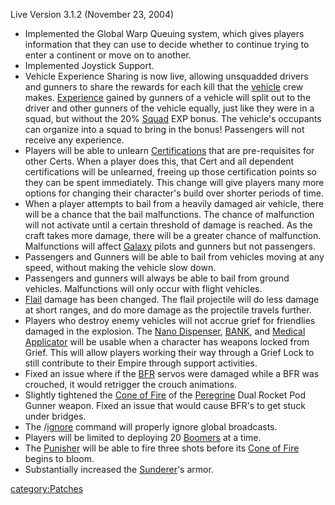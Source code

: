 Live Version 3.1.2 (November 23, 2004)

- Implemented the Global Warp Queuing system, which gives players
  information that they can use to decide whether to continue trying
  to enter a continent or move on to another.
- Implemented Joystick Support.
- Vehicle Experience Sharing is now live, allowing unsquadded drivers
  and gunners to share the rewards for each kill that the
  [vehicle](/vehicle "wikilink") crew makes.
  [Experience](/Experience "wikilink") gained by gunners of a vehicle
  will split out to the driver and other gunners of the vehicle
  equally, just like they were in a squad, but without the 20%
  [Squad](/Squad "wikilink") EXP bonus. The vehicle's occupants can
  organize into a squad to bring in the bonus! Passengers will not
  receive any experience.
- Players will be able to unlearn
  [Certifications](/Certification "wikilink") that are pre-requisites
  for other Certs. When a player does this, that Cert and all
  dependent certifications will be unlearned, freeing up those
  certification points so they can be spent immediately. This change
  will give players many more options for changing their character's
  build over shorter periods of time.
- When a player attempts to bail from a heavily damaged air vehicle,
  there will be a chance that the bail malfunctions. The chance of
  malfunction will not activate until a certain threshold of damage is
  reached. As the craft takes more damage, there will be a greater
  chance of malfunction. Malfunctions will affect
  [Galaxy](/Galaxy "wikilink") pilots and gunners but not passengers.
- Passengers and Gunners will be able to bail from vehicles moving at
  any speed, without making the vehicle slow down.
- Passengers and gunners will always be able to bail from ground
  vehicles. Malfunctions will only occur with flight vehicles.
- [Flail](/Flail "wikilink") damage has been changed. The flail
  projectile will do less damage at short ranges, and do more damage
  as the projectile travels further.
- Players who destroy enemy vehicles will not accrue grief for
  friendlies damaged in the explosion. The [Nano
  Dispenser](/Nano_Dispenser "wikilink"), [BANK](/BANK "wikilink"), and
  [Medical Applicator](/Medical_Applicator "wikilink") will be usable
  when a character has weapons locked from Grief. This will allow
  players working their way through a Grief Lock to still contribute
  to their Empire through support activities.
- Fixed an issue where if the [BFR](/BFR "wikilink") servos were
  damaged while a BFR was crouched, it would retrigger the crouch
  animations.
- Slightly tightened the [Cone of Fire](/Cone_of_Fire "wikilink") of
  the [Peregrine](/Peregrine "wikilink") Dual Rocket Pod Gunner weapon.
  Fixed an issue that would cause BFR's to get stuck under bridges.
- The /[ignore](/ignore "wikilink") command will properly ignore global
  broadcasts.
- Players will be limited to deploying 20
  [Boomers](/ACE#Boomer "wikilink") at a time.
- The [Punisher](/Punisher "wikilink") will be able to fire three shots
  before its [Cone of Fire](/Cone_of_Fire "wikilink") begins to bloom.
- Substantially increased the [Sunderer](/Sunderer "wikilink")'s armor.

[category:Patches](/category:Patches "wikilink")
